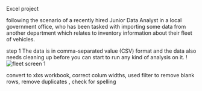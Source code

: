 Excel project 

following the scenario of a recently hired Junior Data Analyst in a local government office, who has been tasked with importing some data from another department which relates to inventory information about their fleet of vehicles. 

step 1 
The data is in comma-separated value (CSV) format and the data also needs cleaning up before you can start to run any kind of analysis on it.
!![fleet screen 1 ](https://github.com/sgreenley/Excel-Fleet-project-/assets/21015978/0e1d3d11-cbfb-4cab-80de-020d8ceec0b1) 

convert to xlxs workbook, correct colum widths, used filter to remove blank rows, remove duplicates , check for spelling 
